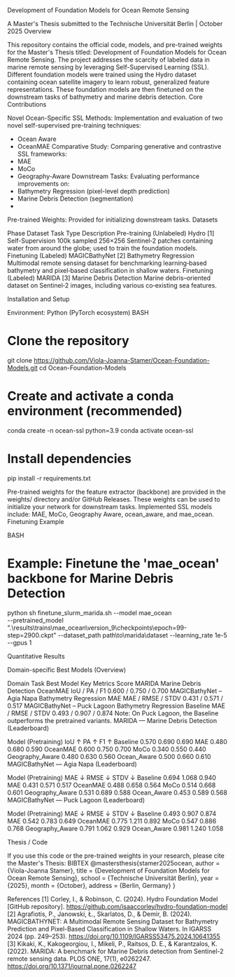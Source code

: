 Development of Foundation Models for Ocean Remote Sensing

A Master's Thesis submitted to the Technische Universität Berlin | October 2025
Overview

This repository contains the official code, models, and pre-trained weights for the Master's Thesis titled: Development of Foundation Models for Ocean Remote Sensing.
The project addresses the scarcity of labeled data in marine remote sensing by leveraging Self-Supervised Learning (SSL). Different foundation models were trained using the Hydro dataset containing ocean satellite imagery to learn robust, generalized feature representations. These foundation models are then finetuned on the downstream tasks of bathymetry and marine debris detection.
Core Contributions

Novel Ocean-Specific SSL Methods: Implementation and evaluation of two novel self-supervised pre-training techniques:
- Ocean Aware
- OceanMAE
Comparative Study: Comparing generative and contrastive SSL frameworks:
- MAE
- MoCo
- Geography-Aware
Downstream Tasks: Evaluating performance improvements on:
- Bathymetry Regression (pixel-level depth prediction)
- Marine Debris Detection (segmentation)
- 
Pre-trained Weights: Provided for initializing downstream tasks.
Datasets

Phase	Dataset	Task Type	Description
Pre-training (Unlabeled)	Hydro [1]	Self-Supervision	100k sampled 256×256 Sentinel‑2 patches containing water from around the globe; used to train the foundation models.
Finetuning (Labeled)	MAGICBathyNet [2]	Bathymetry Regression	Multimodal remote sensing dataset for benchmarking learning‑based bathymetry and pixel‑based classification in shallow waters.
Finetuning (Labeled)	MARIDA [3]	Marine Debris Detection	Marine debris–oriented dataset on Sentinel‑2 images, including various co‑existing sea features.

Installation and Setup

Environment: Python (PyTorch ecosystem)
BASH
# Clone the repository
git clone https://github.com/Viola-Joanna-Stamer/Ocean-Foundation-Models.git
cd Ocean-Foundation-Models

# Create and activate a conda environment (recommended)
conda create -n ocean-ssl python=3.9
conda activate ocean-ssl

# Install dependencies
pip install -r requirements.txt

Pre-trained weights for the feature extractor (backbone) are provided in the weights/ directory and/or GitHub Releases. These weights can be used to initialize your network for downstream tasks.
Implemented SSL models include: MAE, MoCo, Geography Aware, ocean_aware, and mae_ocean.
Finetuning Example

BASH
# Example: Finetune the 'mae_ocean' backbone for Marine Debris Detection
python sh finetune_slurm_marida.sh
    --model mae_ocean \
    --pretrained_model ".\results\trains\mae_ocean\version_9\checkpoints\epoch=99-step=2900.ckpt"
    --dataset_path  path\to\marida\dataset
    --learning_rate 1e-5 
    --gpus 1
    
Quantitative Results

Domain-specific Best Models (Overview)

Domain	Task	Best Model	Key Metrics	Score
MARIDA	Marine Debris Detection	OceanMAE	IoU / PA / F1	0.600 / 0.750 / 0.700
MAGICBathyNet – Agia Napa	Bathymetry Regression	MAE	MAE / RMSE / STDV	0.431 / 0.571 / 0.517
MAGICBathyNet – Puck Lagoon	Bathymetry Regression	Baseline	MAE / RMSE / STDV	0.493 / 0.907 / 0.874
Note: On Puck Lagoon, the Baseline outperforms the pretrained variants.
MARIDA — Marine Debris Detection (Leaderboard)

Model (Pretraining)	IoU ↑	PA ↑	F1 ↑
Baseline	0.570	0.690	0.690
MAE	0.480	0.680	0.590
OceanMAE	0.600	0.750	0.700
MoCo	0.340	0.550	0.440
Geography_Aware	0.480	0.630	0.560
Ocean_Aware	0.500	0.660	0.610
MAGICBathyNet — Agia Napa (Leaderboard)

Model (Pretraining)	MAE ↓	RMSE ↓	STDV ↓
Baseline	0.694	1.068	0.940
MAE	0.431	0.571	0.517
OceanMAE	0.488	0.658	0.564
MoCo	0.514	0.668	0.601
Geography_Aware	0.531	0.689	0.588
Ocean_Aware	0.453	0.589	0.568
MAGICBathyNet — Puck Lagoon (Leaderboard)

Model (Pretraining)	MAE ↓	RMSE ↓	STDV ↓
Baseline	0.493	0.907	0.874
MAE	0.542	0.783	0.649
OceanMAE	0.775	1.211	0.892
MoCo	0.547	0.886	0.768
Geography_Aware	0.791	1.062	0.929
Ocean_Aware	0.981	1.240	1.058

Thesis / Code

If you use this code or the pre-trained weights in your research, please cite the Master's Thesis:
BIBTEX
@mastersthesis{stamer2025ocean,
    author  = {Viola-Joanna Stamer},
    title   = {Development of Foundation Models for Ocean Remote Sensing},
    school  = {Technische Universität Berlin},
    year    = {2025},
    month   = {October},
    address = {Berlin, Germany}
}

References
[1] Corley, I., & Robinson, C. (2024). Hydro Foundation Model [GitHub repository]. https://github.com/isaaccorley/hydro-foundation-model
[2] Agrafiotis, P., Janowski, Ł., Skarlatos, D., & Demir, B. (2024). MAGICBATHYNET: A Multimodal Remote Sensing Dataset for Bathymetry Prediction and Pixel-Based Classification in Shallow Waters. In IGARSS 2024 (pp. 249–253). https://doi.org/10.1109/IGARSS53475.2024.10641355
[3] Kikaki, K., Kakogeorgiou, I., Mikeli, P., Raitsos, D. E., & Karantzalos, K. (2022). MARIDA: A benchmark for Marine Debris detection from Sentinel-2 remote sensing data. PLOS ONE, 17(1), e0262247. https://doi.org/10.1371/journal.pone.0262247
